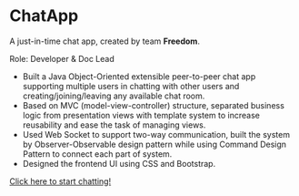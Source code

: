 # ChatApp   
   
A just-in-time chat app, created by team **Freedom**.  
   
Role: Developer & Doc Lead   
   
- Built a Java Object-Oriented extensible peer-to-peer chat app supporting multiple users in chatting with other users and creating/joining/leaving any available chat room.
- Based on MVC (model-view-controller) structure, separated business logic from presentation views with template system to increase reusability and ease the task of managing views.
- Used Web Socket to support two-way communication, built the system by Observer-Observable design pattern while using Command Design Pattern to connect each part of system.
- Designed the frontend UI using CSS and Bootstrap.
    
[Click here to start chatting!](https://chatapp-team-freedom.herokuapp.com/)
